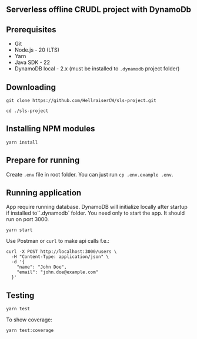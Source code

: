 ## Serverless offline CRUDL project with DynamoDb

## Prerequisites

- Git
- Node.js - 20 (LTS)
- Yarn
- Java SDK - 22
- DynamoDB local - 2.x (must be installed to `.dynamodb` project folder)

## Downloading

```
git clone https://github.com/HellraiserCW/sls-project.git
```

```
cd ./sls-project
```

## Installing NPM modules

```
yarn install
```

## Prepare for running

Create `.env` file in root folder. You can just run `cp .env.example .env`.

## Running application

App require running database. DynamoDB will initialize locally after startup if installed to``.dynamodb` folder. You need only to start the app. It should run on port 3000.

```
yarn start
```

Use Postman or `curl` to make api calls f.e.:

```
curl -X POST http://localhost:3000/users \
  -H "Content-Type: application/json" \
  -d '{
    "name": "John Doe",
    "email": "john.doe@example.com"
  }'
```

## Testing

```
yarn test
```

To show coverage:

```
yarn test:coverage
```
